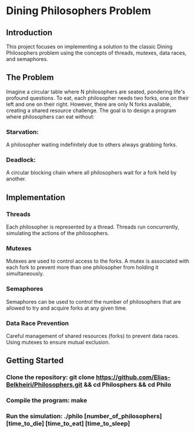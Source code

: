 # Dining Philosophers Problem

## Introduction

This project focuses on implementing a solution to the classic Dining Philosophers problem using the concepts of threads, mutexes, data races, and semaphores.

## The Problem

Imagine a circular table where N philosophers are seated, pondering life's profound questions. To eat, each philosopher needs two forks, one on their left and one on their right. However, there are only N forks available, creating a shared resource challenge. The goal is to design a program where philosophers can eat without:

### Starvation:
A philosopher waiting indefinitely due to others always grabbing forks.
### Deadlock:
A circular blocking chain where all philosophers wait for a fork held by another.

## Implementation

### Threads
Each philosopher is represented by a thread.
Threads run concurrently, simulating the actions of the philosophers.
### Mutexes
Mutexes are used to control access to the forks.
A mutex is associated with each fork to prevent more than one philosopher from holding it simultaneously.
### Semaphores
Semaphores can be used to control the number of philosophers that are allowed to try and acquire forks at any given time.
### Data Race Prevention
Careful management of shared resources (forks) to prevent data races.
Using mutexes to ensure mutual exclusion.


## Getting Started

### Clone the repository: git clone https://github.com/Elias-Belkheiri/Philosophers.git && cd Philosphers && cd Philo
### Compile the program: make
### Run the simulation: ./philo [number_of_philosophers] [time_to_die] [time_to_eat] [time_to_sleep]
